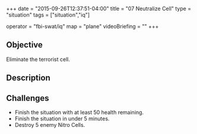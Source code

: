 +++
date = "2015-09-26T12:37:51-04:00"
title = "07 Neutralize Cell"
type = "situation"
tags = ["situation","iq"]

operator = "fbi-swat/iq"
map = "plane"
videoBriefing = ""
+++

## Objective

Eliminate the terrorist cell.

## Description


## Challenges

* Finish the situation with at least 50 health remaining.
* Finish the situation in under 5 minutes.
* Destroy 5 enemy Nitro Cells.
